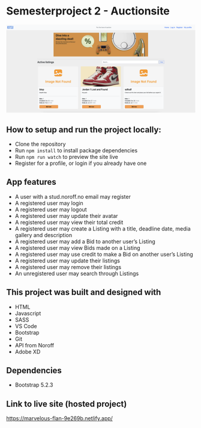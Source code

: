# Semesterproject 2 - Auctionsite

![Screenshot](./assets/images/Kutsu%20homepage.png)

## How to setup and run the project locally:
- Clone the repository
- Run `npm install` to install package dependencies
- Run `npm run watch` to preview the site live
- Register for a profile, or login if you already have one

## App features

- A user with a stud.noroff.no email may register
- A registered user may login
- A registered user may logout
- A registered user may update their avatar
- A registered user may view their total credit
- A registered user may create a Listing with a title, deadline date, media gallery and description
- A registered user may add a Bid to another user’s Listing
- A registered user may view Bids made on a Listing
- A registered user may use credit to make a Bid on another user’s Listing
- A registered user may update their listings
- A registered user may remove their listings
- An unregistered user may search through Listings

## This project was built and designed with

- HTML
- Javascript
- SASS
- VS Code
- Bootstrap
- Git
- API from Noroff
- Adobe XD

## Dependencies

- Bootstrap 5.2.3

## Link to live site (hosted project)

https://marvelous-flan-9e269b.netlify.app/